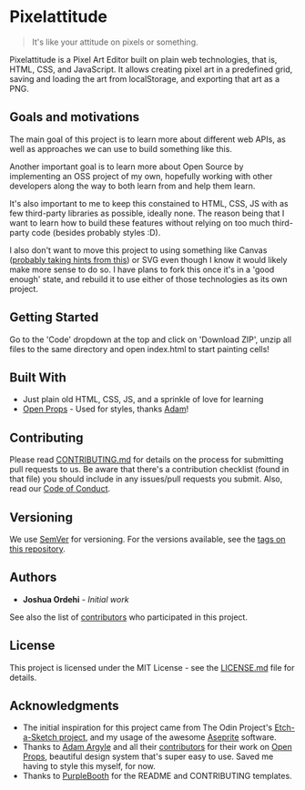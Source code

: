 # Pixelattitude

> It's like your attitude on pixels or something.

Pixelattitude is a Pixel Art Editor built on plain web technologies, that is, HTML, CSS, and JavaScript. It allows creating pixel art in a predefined grid, saving and loading the art from localStorage, and exporting that art as a PNG.

## Goals and motivations

The main goal of this project is to learn more about different web APIs, as well as approaches we can use to build something like this.

Another important goal is to learn more about Open Source by implementing an OSS project of my own, hopefully working with other developers along the way to both learn from and help them learn.

It's also important to me to keep this constained to HTML, CSS, JS with as few third-party libraries as possible, ideally none. The reason being that I want to learn how to build these features without relying on too much third-party code (besides probably styles :D).

I also don't want to move this project to using something like Canvas ([probably taking hints from this](https://eloquentjavascript.net/19_paint.html)) or SVG even though I know it would likely make more sense to do so. I have plans to fork this once it's in a 'good enough' state, and rebuild it to use either of those technologies as its own project.

## Getting Started

Go to the 'Code' dropdown at the top and click on 'Download ZIP', unzip all files to the same directory and open index.html to start painting cells!

## Built With

- Just plain old HTML, CSS, JS, and a sprinkle of love for learning
- [Open Props](https://open-props.style/) - Used for styles, thanks [Adam](https://github.com/argyleink)!

## Contributing

Please read [CONTRIBUTING.md](CONTRIBUTING.md) for details on the process for submitting pull requests to us. Be aware that there's a contribution checklist (found in that file) you should include in any issues/pull requests you submit. Also, read our [Code of Conduct](CODE_OF_CONDUCT.md).

## Versioning

We use [SemVer](http://semver.org/) for versioning. For the versions available, see the [tags on this repository](https://github.com/ordehi/pixelattitude/tags).

## Authors

- **Joshua Ordehi** - _Initial work_

See also the list of [contributors](https://github.com/ordehi/pixelattitude/graphs/contributors) who participated in this project.

## License

This project is licensed under the MIT License - see the [LICENSE.md](LICENSE.md) file for details.

## Acknowledgments

- The initial inspiration for this project came from The Odin Project's [Etch-a-Sketch project](https://www.theodinproject.com/paths/foundations/courses/foundations/lessons/etch-a-sketch-project), and my usage of the awesome [Aseprite](https://www.aseprite.org/) software.
- Thanks to [Adam Argyle](https://github.com/argyleink) and all their [contributors](https://github.com/argyleink/open-props/graphs/contributors) for their work on [Open Props](https://github.com/argyleink/open-props), beautiful design system that's super easy to use. Saved me having to style this myself, for now.
- Thanks to [PurpleBooth](https://gist.github.com/PurpleBooth) for the README and CONTRIBUTING templates.
